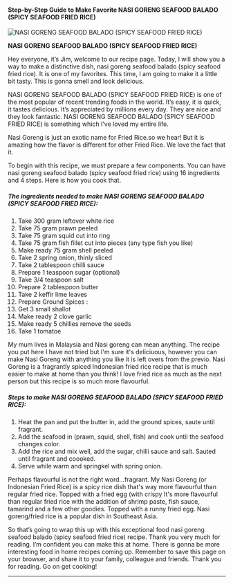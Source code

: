             

#### Step-by-Step Guide to Make Favorite NASI GORENG SEAFOOD BALADO (SPICY SEAFOOD FRIED RICE)

![NASI GORENG SEAFOOD BALADO (SPICY SEAFOOD FRIED RICE)](https://img-global.cpcdn.com/recipes/f586c529e5123437/751x532cq70/nasi-goreng-seafood-balado-spicy-seafood-fried-rice-recipe-main-photo.jpg)

**NASI GORENG SEAFOOD BALADO (SPICY SEAFOOD FRIED RICE)**

Hey everyone, it’s Jim, welcome to our recipe page. Today, I will show you a way to make a distinctive dish, nasi goreng seafood balado (spicy seafood fried rice). It is one of my favorites. This time, I am going to make it a little bit tasty. This is gonna smell and look delicious.

NASI GORENG SEAFOOD BALADO (SPICY SEAFOOD FRIED RICE) is one of the most popular of recent trending foods in the world. It’s easy, it is quick, it tastes delicious. It’s appreciated by millions every day. They are nice and they look fantastic. NASI GORENG SEAFOOD BALADO (SPICY SEAFOOD FRIED RICE) is something which I’ve loved my entire life.

Nasi Goreng is just an exotic name for Fried Rice.so we hear! But it is amazing how the flavor is different for other Fried Rice. We love the fact that it.

To begin with this recipe, we must prepare a few components. You can have nasi goreng seafood balado (spicy seafood fried rice) using 16 ingredients and 4 steps. Here is how you cook that.

##### The ingredients needed to make NASI GORENG SEAFOOD BALADO (SPICY SEAFOOD FRIED RICE):

1.  Take 300 gram leftover white rice
2.  Take 75 gram prawn peeled
3.  Take 75 gram squid cut into ring
4.  Take 75 gram fish fillet cut into pieces (any type fish you like)
5.  Make ready 75 gram shell peeled
6.  Take 2 spring onion, thinly sliced
7.  Take 2 tablespoon chilli sauce
8.  Prepare 1 teaspoon sugar (optional)
9.  Take 3/4 teaspoon salt
10.  Prepare 2 tablespoon butter
11.  Take 2 keffir lime leaves
12.  Prepare Ground Spices :
13.  Get 3 small shallot
14.  Make ready 2 clove garlic
15.  Make ready 5 chillies remove the seeds
16.  Take 1 tomatoe

My mum lives in Malaysia and Nasi goreng can mean anything. The recipe you put here I have not tried but I'm sure it's deliciuous, however you can make Nasi Goreng with anything you like it is left overs from the previo. Nasi Goreng is a fragrantly spiced Indonesian fried rice recipe that is much easier to make at home than you think! I love fried rice as much as the next person but this recipe is so much more flavourful.

##### Steps to make NASI GORENG SEAFOOD BALADO (SPICY SEAFOOD FRIED RICE):

1.  Heat the pan and put the butter in, add the ground spices, saute until fragrant.
2.  Add the seafood in (prawn, squid, shell, fish) and cook until the seafood changes color.
3.  Add the rice and mix well, add the sugar, chilli sauce and salt. Sauted until fragrant and coooked.
4.  Serve while warm and springkel with spring onion.

Perhaps flavourful is not the right word…fragrant. My Nasi Goreng (or Indonesian Fried Rice) is a spicy rice dish that's way more flavourful than regular fried rice. Topped with a fried egg (with crispy It's more flavourful than regular fried rice with the addition of shrimp paste, fish sauce, tamarind and a few other goodies. Topped with a runny fried egg. Nasi goreng/fried rice is a popular dish in Southeast Asia.

So that’s going to wrap this up with this exceptional food nasi goreng seafood balado (spicy seafood fried rice) recipe. Thank you very much for reading. I’m confident you can make this at home. There is gonna be more interesting food in home recipes coming up. Remember to save this page on your browser, and share it to your family, colleague and friends. Thank you for reading. Go on get cooking!

* * *